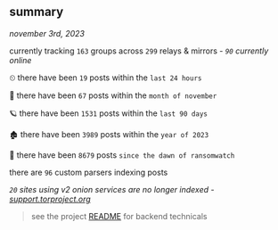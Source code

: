 
## summary
_november 3rd, 2023_

currently tracking `163` groups across `299` relays & mirrors - _`90` currently online_

⏲ there have been `19` posts within the `last 24 hours`

🦈 there have been `67` posts within the `month of november`

🪐 there have been `1531` posts within the `last 90 days`

🏚 there have been `3989` posts within the `year of 2023`

🦕 there have been `8679` posts `since the dawn of ransomwatch`

there are `96` custom parsers indexing posts

_`20` sites using v2 onion services are no longer indexed - [support.torproject.org](https://support.torproject.org/onionservices/v2-deprecation/)_

> see the project [README](https://github.com/joshhighet/ransomwatch#ransomwatch--) for backend technicals
